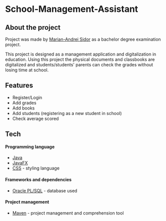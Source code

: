 # School-Management-Assistant

## About the project

Project was made by [Marian-Andrei Sidor](https://github.com/SidorAndrei) as a bachelor degree examination project.

This project is designed as a management application and digitalization in education.
Using this project the physical documents and classbooks are digitalized and students/students' parents can check the grades without losing time at school.


## Features

- Register/Login
- Add grades
- Add books
- Add students (registering as a new student in school)
- Check average scored

## Tech

#### Programming language
- [Java](https://www.java.com/)
- [JavaFX](https://openjfx.io/)
- [CSS](https://www.w3schools.com/css/) - styling language


#### Frameworks and dependencies
- [Oracle PL/SQL](https://www.oracle.com/database/technologies/appdev/plsql.html) - database used

#### Project management
- [Maven](https://maven.apache.org/) - project management and comprehension tool
